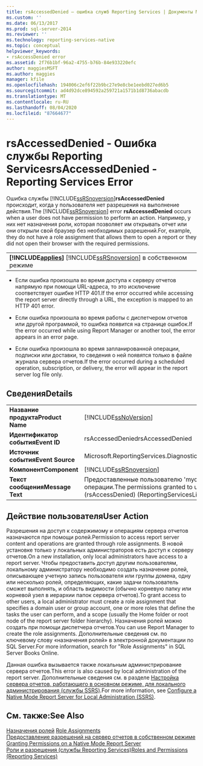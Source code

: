 ```yaml
---
title: rsAccessedDenied — ошибка служб Reporting Services | Документы Майкрософт
ms.custom: ''
ms.date: 06/13/2017
ms.prod: sql-server-2014
ms.reviewer: ''
ms.technology: reporting-services-native
ms.topic: conceptual
helpviewer_keywords:
- rsAccessDenied error
ms.assetid: 2f76b1bf-96a2-4755-b76b-84e933220efc
author: maggiesMSFT
ms.author: maggies
manager: kfile
ms.openlocfilehash: 194006c2ef6f22b9bc27e9e8cbe1eebd027ed6b5
ms.sourcegitcommit: ad4d92dce894592a259721a1571b1d8736abacdb
ms.translationtype: MT
ms.contentlocale: ru-RU
ms.lasthandoff: 08/04/2020
ms.locfileid: "87664677"
---
```

# <a name="rsaccesseddenied---reporting-services-error"></a><span data-ttu-id="2d612-102">rsAccessedDenied - Ошибка службы Reporting Services</span><span class="sxs-lookup"><span data-stu-id="2d612-102">rsAccessedDenied - Reporting Services Error</span></span>
  <span data-ttu-id="2d612-103">Ошибка службы [!INCLUDE[ssRSnoversion](../../includes/ssrsnoversion-md.md)]**rsAccessedDenied** происходит, когда у пользователя нет разрешения на выполнение действия.</span><span class="sxs-lookup"><span data-stu-id="2d612-103">The [!INCLUDE[ssRSnoversion](../../includes/ssrsnoversion-md.md)] error **rsAccessedDenied** occurs when a user does not have permission to perform an action.</span></span> <span data-ttu-id="2d612-104">Например, у них нет назначения роли, которая позволяет им открывать отчет или они открыли свой браузер без необходимых разрешений.</span><span class="sxs-lookup"><span data-stu-id="2d612-104">For, example, they do not have a role assignment that allows them to open a report or they did not open their browser with the required permissions.</span></span>  
  
||  
|-|  
|<span data-ttu-id="2d612-105">**[!INCLUDE[applies](../../includes/applies-md.md)]** [!INCLUDE[ssRSnoversion](../../includes/ssrsnoversion-md.md)] в собственном режиме | в режиме интеграции с SharePoint</span><span class="sxs-lookup"><span data-stu-id="2d612-105">**[!INCLUDE[applies](../../includes/applies-md.md)]**  [!INCLUDE[ssRSnoversion](../../includes/ssrsnoversion-md.md)] Native mode &#124; SharePoint mode</span></span>|  
  
-   <span data-ttu-id="2d612-106">Если ошибка произошла во время доступа к серверу отчетов напрямую при помощи URL-адреса, то это исключение соответствует ошибке HTTP 401.</span><span class="sxs-lookup"><span data-stu-id="2d612-106">If the error occurred while accessing the report server directly through a URL, the exception is mapped to an HTTP 401 error.</span></span>  
  
-   <span data-ttu-id="2d612-107">Если ошибка произошла во время работы с диспетчером отчетов или другой программой, то ошибка появится на странице ошибок.</span><span class="sxs-lookup"><span data-stu-id="2d612-107">If the error occurred while using Report Manager or another tool, the error appears in an error page.</span></span>  
  
-   <span data-ttu-id="2d612-108">Если ошибка произошла во время запланированной операции, подписки или доставки, то сведения о ней появятся только в файле журнала сервера отчетов.</span><span class="sxs-lookup"><span data-stu-id="2d612-108">If the error occurred during a scheduled operation, subscription, or delivery, the error will appear in the report server log file only.</span></span>  
  
## <a name="details"></a><span data-ttu-id="2d612-109">Сведения</span><span class="sxs-lookup"><span data-stu-id="2d612-109">Details</span></span>  
  
|||  
|-|-|  
|<span data-ttu-id="2d612-110">**Название продукта**</span><span class="sxs-lookup"><span data-stu-id="2d612-110">**Product Name**</span></span>|[!INCLUDE[ssNoVersion](../../includes/ssnoversion-md.md)]|  
|<span data-ttu-id="2d612-111">**Идентификатор события**</span><span class="sxs-lookup"><span data-stu-id="2d612-111">**Event ID**</span></span>|<span data-ttu-id="2d612-112">rsAccessedDenied</span><span class="sxs-lookup"><span data-stu-id="2d612-112">rsAccessedDenied</span></span>|  
|<span data-ttu-id="2d612-113">**Источник события**</span><span class="sxs-lookup"><span data-stu-id="2d612-113">**Event Source**</span></span>|<span data-ttu-id="2d612-114">Microsoft.ReportingServices.Diagnostics.Utilities.ErrorStrings</span><span class="sxs-lookup"><span data-stu-id="2d612-114">Microsoft.ReportingServices.Diagnostics.Utilities.ErrorStrings</span></span>|  
|<span data-ttu-id="2d612-115">**Компонент**</span><span class="sxs-lookup"><span data-stu-id="2d612-115">**Component**</span></span>|[!INCLUDE[ssRSnoversion](../../includes/ssrsnoversion-md.md)]|  
|<span data-ttu-id="2d612-116">**Текст сообщения**</span><span class="sxs-lookup"><span data-stu-id="2d612-116">**Message Text**</span></span>|<span data-ttu-id="2d612-117">Предоставленные пользователю 'mydomain\myAccount' разрешения недостаточны для выполнения данной операции.</span><span class="sxs-lookup"><span data-stu-id="2d612-117">The permissions granted to user 'mydomain\myAccount' are insufficient for performing this operation.</span></span> <span data-ttu-id="2d612-118">(rsAccessDenied) (ReportingServicesLibrary)</span><span class="sxs-lookup"><span data-stu-id="2d612-118">(rsAccessDenied) (ReportingServicesLibrary)</span></span>|  
  
## <a name="user-action"></a><span data-ttu-id="2d612-119">Действие пользователя</span><span class="sxs-lookup"><span data-stu-id="2d612-119">User Action</span></span>  
 <span data-ttu-id="2d612-120">Разрешения на доступ к содержимому и операциям сервера отчетов назначаются при помощи ролей.</span><span class="sxs-lookup"><span data-stu-id="2d612-120">Permission to access report server content and operations are granted through role assignments.</span></span> <span data-ttu-id="2d612-121">В новой установке только у локальных администраторов есть доступ к серверу отчетов.</span><span class="sxs-lookup"><span data-stu-id="2d612-121">On a new installation, only local administrators have access to a report server.</span></span> <span data-ttu-id="2d612-122">Чтобы предоставить доступ другим пользователям, локальному администратору необходимо создать назначение ролей, описывающее учетную запись пользователя или группы домена, одну или несколько ролей, определяющих, какие задачи пользователь сможет выполнять, и область видимости (обычно корневую папку или корневой узел в иерархии папок сервера отчетов).</span><span class="sxs-lookup"><span data-stu-id="2d612-122">To grant access to other users, a local administrator must create a role assignment that specifies a domain user or group account, one or more roles that define the tasks the user can perform, and a scope (usually the Home folder or root node of the report server folder hierarchy).</span></span> <span data-ttu-id="2d612-123">Назначения ролей можно создать при помощи диспетчера отчетов.</span><span class="sxs-lookup"><span data-stu-id="2d612-123">You can use Report Manager to create the role assignments.</span></span> <span data-ttu-id="2d612-124">Дополнительные сведения см. по ключевому слову «назначения ролей» в электронной документации по SQL Server.</span><span class="sxs-lookup"><span data-stu-id="2d612-124">For more information, search for "Role Assignments" in SQL Server Books Online.</span></span>  
  
 <span data-ttu-id="2d612-125">Данная ошибка вызывается также локальным администрирование сервера отчетов.</span><span class="sxs-lookup"><span data-stu-id="2d612-125">This error is also caused by local administration of the report server.</span></span> <span data-ttu-id="2d612-126">Дополнительные сведения см. в разделе [Настройка сервера отчетов, работающего в основном режиме, для локального администрирования (службы SSRS)](../report-server/configure-a-native-mode-report-server-for-local-administration-ssrs.md).</span><span class="sxs-lookup"><span data-stu-id="2d612-126">For more information, see [Configure a Native Mode Report Server for Local Administration &#40;SSRS&#41;](../report-server/configure-a-native-mode-report-server-for-local-administration-ssrs.md).</span></span>  
  
## <a name="see-also"></a><span data-ttu-id="2d612-127">См. также:</span><span class="sxs-lookup"><span data-stu-id="2d612-127">See Also</span></span>  
 <span data-ttu-id="2d612-128">[Назначения ролей](../security/role-assignments.md) </span><span class="sxs-lookup"><span data-stu-id="2d612-128">[Role Assignments](../security/role-assignments.md) </span></span>  
 <span data-ttu-id="2d612-129">[Предоставление разрешений на сервер отчетов в собственном режиме](../security/granting-permissions-on-a-native-mode-report-server.md) </span><span class="sxs-lookup"><span data-stu-id="2d612-129">[Granting Permissions on a Native Mode Report Server](../security/granting-permissions-on-a-native-mode-report-server.md) </span></span>  
 [<span data-ttu-id="2d612-130">Роли и разрешения (службы Reporting Services)</span><span class="sxs-lookup"><span data-stu-id="2d612-130">Roles and Permissions &#40;Reporting Services&#41;</span></span>](../security/roles-and-permissions-reporting-services.md)  
  
  
